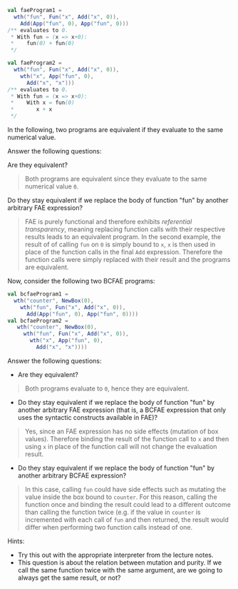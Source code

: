 ```scala
val faeProgram1 =
  wth("fun", Fun("x", Add("x", 0)),
    Add(App("fun", 0), App("fun", 0)))
/** evaluates to 0.
 * With fun = (x => x+0):
 *    fun(0) + fun(0)
 */

val faeProgram2 =
  wth("fun", Fun("x", Add("x", 0)),
    wth("x", App("fun", 0),
      Add("x", "x")))
/** evaluates to 0.
 * With fun = (x => x+0):
 *    With x = fun(0)
 *       x + x
 */
```

In the following, two programs are equivalent if they evaluate to the same numerical value.

Answer the following questions:

Are they equivalent?
> Both programs are equivalent since they evaluate to the same numerical value `0`.

Do they stay equivalent if we replace the body of function "fun" by another arbitrary FAE expression?
> FAE is purely functional and therefore exhibits _referential transparency_, meaning replacing function calls with their respective results leads to an equivalent program. In the second example, the result of of calling `fun` on `0` is simply bound to `x`, `x` is then used in place of the function calls in the final `Add` expression. Therefore the function calls were simply replaced with their result and the programs are equivalent.


Now, consider the following two BCFAE programs:

```scala
val bcfaeProgram1 =
  wth("counter", NewBox(0),
    wth("fun", Fun("x", Add("x", 0)),
      Add(App("fun", 0), App("fun", 0))))
val bcfaeProgram2 =
   wth("counter", NewBox(0),
     wth("fun", Fun("x", Add("x", 0)),
       wth("x", App("fun", 0),
         Add("x", "x"))))
```

Answer the following questions:

- Are they equivalent?
> Both programs evaluate to `0`, hence they are equivalent.

- Do they stay equivalent if we replace the body of function "fun" by
another arbitrary FAE expression (that is, a BCFAE expression that only uses
the syntactic constructs available in FAE)?
> Yes, since an FAE expression has no side effects (mutation of box values). Therefore binding the result of the function call to `x` and then using `x` in place of the function call will not change the evaluation result.

- Do they stay equivalent if we replace the body of function "fun" by
another arbitrary BCFAE expression?
> In this case, calling `fun` could have side effects such as mutating the value inside the box bound to `counter`. For this reason, calling the function once and binding the result could lead to a different outcome than calling the function twice (e.g. if the value in `counter` is incremented with each call of `fun` and then returned, the result would differ when performing two function calls instead of one. 


Hints:

- Try this out with the appropriate interpreter from the lecture notes.
- This question is about the relation between mutation and purity.
If we call the same function twice with the same argument, are we going to
always get the same result, or not?

